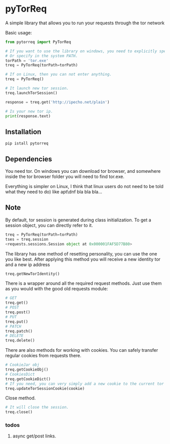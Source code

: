 # pyTorReq

A simple library that allows you to run your requests through the tor network

Basic usage:
```python
from pytorreq import PyTorReq

# If you want to use the library on windows, you need to explicitly specify where tor.exe is located.
# Or specify in the system PATH.
torPath = 'tor.exe'
treq = PyTorReq(torPath=torPath)

# If on Linux, then you can not enter anything.
treq = PyTorReq()

# It launch new tor session.
treq.launchTorSession()

response = treq.get('http://ipecho.net/plain')

# Is your new tor ip.
print(response.text)
```

## Installation

```
pip istall pytorreq
```

## Dependencies

You need tor. On windows you can download tor browser, and somewhere inside the tor browser folder you will need to find tor.exe.

Everything is simpler on Linux, I think that linux users do not need to be told what they need to do) like apt\dnf bla bla bla...

## Note

By default, tor session is generated during class initialization. To get a session object, you can directly refer to it.

```python
treq = PyTorReq(torPath=torPath)
tses = treq.session
<requests.sessions.Session object at 0x000001FAF5D77B80>
```

The library has one method of resetting personality, you can use the one you like best.
After applying this method you will receive a new identity tor and a new ip address
```python
treq.getNewTorIdentity()
```
There is a wrapper around all the required request methods.
Just use them as you would with the good old requests module:
```python
# GET
treq.get()
# POST
treq.post()
# PUT
treq.put()
# PATCH
treq.patch()
# DELETE
treq.delete()
```

There are also methods for working with cookies.
You can safely transfer regular cookies from requests there.

```python
# CookieJar obj
treq.getCookieObj()
# CookiesDict
treq.getCookieDict()
# If you need, you can very simply add a new cookie to the current tor session. Accepts a cookie obj
treq.updateTorSessionCookie(cookie)
```

Close method.
```python
# It will close the session.
treq.close()
```

### todos

1. async get/post links.